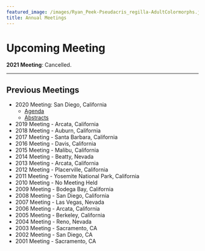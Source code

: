 ```yaml
---
featured_image: /images/Ryan_Peek-Pseudacris_regilla-AdultColormorphs.jpg
title: Annual Meetings
---
```



# Upcoming Meeting

**2021 Meeting**: Cancelled.

___


## Previous Meetings

<div style="text-align: left;">

 - 2020 Meeting: San Diego, California
   - [Agenda](/pdfs/2020_APTF_Agenda_Final.pdf "Download pdf!")  
   - [Abstracts](/pdfs/2020_APTF_Abstracts.pdf)  
 - 2019 Meeting - Arcata, California
 - 2018 Meeting - Auburn, California
 - 2017 Meeting - Santa Barbara, California
 - 2016 Meeting - Davis, California
 - 2015 Meeting - Malibu, California
 - 2014 Meeting - Beatty, Nevada
 - 2013 Meeting - Arcata, California
 - 2012 Meeting - Placerville, California
 - 2011 Meeting - Yosemite National Park, California
 - 2010 Meeting - No Meeting Held
 - 2009 Meeting - Bodega Bay, California
 - 2008 Meeting - San Diego, California
 - 2007 Meeting - Las Vegas, Nevada 
 - 2006 Meeting - Arcata, California
 - 2005 Meeting - Berkeley, California
 - 2004 Meeting - Reno, Nevada
 - 2003 Meeting - Sacramento, CA
 - 2002 Meeting - San Diego, CA
 - 2001 Meeting - Sacramento, CA

</div>
